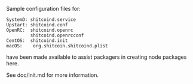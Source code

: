 Sample configuration files for:
```
SystemD: shitcoind.service
Upstart: shitcoind.conf
OpenRC:  shitcoind.openrc
         shitcoind.openrcconf
CentOS:  shitcoind.init
macOS:    org.shitcoin.shitcoind.plist
```
have been made available to assist packagers in creating node packages here.

See doc/init.md for more information.

